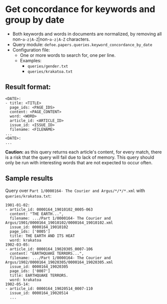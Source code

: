 # Get concordance for keywords and group by date

* Both keywords and words in documents are normalized, by removing all non-``a-z|A-Z``|non-``a-z|A-Z`` characters.
* Query module: `defoe.papers.queries.keyword_concordance_by_date`
* Configuration file:
  - One or more words to search for, one per line.
  - Examples:
    - ``queries/gender.txt``
    - ``queries/krakatoa.txt``

Result format:
----------------------------------------------------------

```
<DATE>:
- title: <TITLE>
  page_ids: <PAGE_IDS>
  content: <PAGE_CONTENT>
  word: <WORD>
  article_id: <ARTICLE_ID>
  issue_id: <ISSUE_ID>
  filename: <FILENAME>
...
<DATE>:
...
```

**Caution:** as this query returns each article's content, for every match, there is a risk that the query will fail due to lack of memory. This query should only be run with interesting words that are not expected to occur often.

## Sample results

Query over `Part 1/0000164- The Courier and Argus/*/*/*.xml` with ``queries/krakatoa.txt``:

```
1901-01-02:
- article_id: 0000164_19010102_0005-063
  content: "THE EARTH...",
  filename: .../Part 1/0000164- The Courier and Argus/1901/0000164_19010102/0000164_19010102.xml
  issue_id: 0000164_19010102
  page_ids: ['0005']
  title: THE EARTH AND ITS HEAT
  word: krakatoa
1902-03-05:
- article_id: 0000164_19020305_0007-106
  content: "EARTHQUAKE TERRORS...",
  filename: .../Part 1/0000164- The Courier and Argus/1902/0000164_19020305/0000164_19020305.xml
  issue_id: 0000164_19020305
  page_ids: ['0007']
  title: EARTHQUAKE TERRORS.
  word: krakatoa
1902-05-14:
- article_id: 0000164_19020514_0007-110
  issue_id: 0000164_19020514
  ...
```
